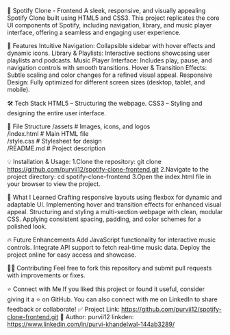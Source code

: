 🎵 Spotify Clone - Frontend
A sleek, responsive, and visually appealing Spotify Clone built using HTML5 and CSS3. This project replicates the core UI components of Spotify, including navigation, library, and music player interface, offering a seamless and engaging user experience.

🚀 Features
Intuitive Navigation: Collapsible sidebar with hover effects and dynamic icons.
Library & Playlists: Interactive sections showcasing user playlists and podcasts.
Music Player Interface: Includes play, pause, and navigation controls with smooth transitions.
Hover & Transition Effects: Subtle scaling and color changes for a refined visual appeal.
Responsive Design: Fully optimized for different screen sizes (desktop, tablet, and mobile).

🛠️ Tech Stack
HTML5 – Structuring the webpage.
CSS3 – Styling and designing the entire user interface.

📂 File Structure
/assets                 # Images, icons, and logos  
/index.html              # Main HTML file  
/style.css               # Stylesheet for design  
/README.md               # Project description  


💡 Installation & Usage:
1.Clone the repository:
git clone https://github.com/purvii12/spotify-clone-frontend.git
2.Navigate to the project directory:
cd spotify-clone-frontend
3.Open the index.html file in your browser to view the project.

🎯 What I Learned
Crafting responsive layouts using flexbox for dynamic and adaptable UI.
Implementing hover and transition effects for enhanced visual appeal.
Structuring and styling a multi-section webpage with clean, modular CSS.
Applying consistent spacing, padding, and color schemes for a polished look.

🔥 Future Enhancements
Add JavaScript functionality for interactive music controls.
Integrate API support to fetch real-time music data.
Deploy the project online for easy access and showcase.

👩‍💻 Contributing
Feel free to fork this repository and submit pull requests with improvements or fixes.

⭐ Connect with Me
If you liked this project or found it useful, consider giving it a ⭐ on GitHub.
You can also connect with me on LinkedIn to share feedback or collaborate!
✅ Project Link: https://github.com/purvii12/spotify-clone-frontend.git
🚀 Author: purvii12
linkden: https://www.linkedin.com/in/purvi-khandelwal-144ab3289/

